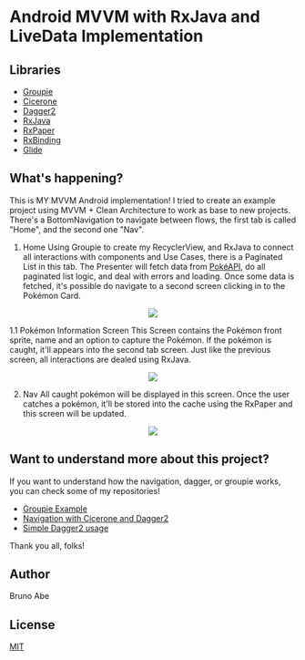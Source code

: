 # Android MVVM with RxJava and LiveData Implementation

## Libraries
- [Groupie](https://github.com/lisawray/groupie)
- [Cicerone](https://github.com/terrakok/Cicerone)
- [Dagger2](https://github.com/google/dagger)
- [RxJava](https://github.com/ReactiveX/RxJava)
- [RxPaper](https://github.com/pakoito/RxPaper)
- [RxBinding](https://github.com/JakeWharton/RxBinding)
- [Glide](https://github.com/bumptech/glide)

## What's happening?
This is MY MVVM Android implementation! I tried to create an example project using MVVM + Clean Architecture to work as base to new projects.
There's a BottomNavigation to navigate between flows, the first tab is called "Home", and the second one "Nav".

1. Home
Using Groupie to create my RecyclerView, and RxJava to connect all interactions with components and Use Cases, there is a Paginated List in
this tab. The Presenter will fetch data from [PokéAPI](https://pokeapi.co/), do all paginated list logic, and deal with errors and loading. 
Once some data is fetched, it's possible do navigate to a second screen clicking in to the Pokémon Card.
<p align="center">
  <img src="https://i.imgur.com/lTQlMCr.png">
</p>

1.1 Pokémon Information Screen
This Screen contains the Pokémon front sprite, name and an option to capture the Pokémon. If the pokémon is caught, it'll appears into the second
tab screen. Just like the previous screen, all interactions are dealed using RxJava.

<p align="center">
  <img src="https://i.imgur.com/bgmfQXn.png">
</p>

2. Nav
All caught pokémon will be displayed in this screen. Once the user catches a pokémon, it'll be stored into the cache using the RxPaper and this
screen will be updated.

<p align="center">
  <img src="https://i.imgur.com/YNeWqoK.png">
</p>

## Want to understand more about this project?
If you want to understand how the navigation, dagger, or groupie works, you can check some of my repositories!
- [Groupie Example](https://github.com/abe2602/groupie_example)
- [Navigation with Cicerone and Dagger2](https://github.com/abe2602/cicerone_dagger)
- [Simple Dagger2 usage](https://github.com/abe2602/dagger2_example)

Thank you all, folks!

## Author
Bruno Abe

## License
[MIT](https://choosealicense.com/licenses/mit/)
